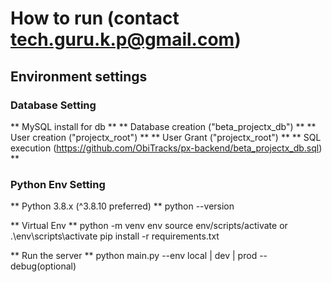 # How to run (contact tech.guru.k.p@gmail.com)

## Environment settings

### Database Setting

** MySQL install for db **
** Database creation ("beta_projectx_db") **
** User creation ("projectx_root") **
** User Grant ("projectx_root") **
** SQL execution (https://github.com/ObiTracks/px-backend/beta_projectx_db.sql) **


### Python Env Setting

** Python 3.8.x (^3.8.10 preferred) **
python --version

** Virtual Env **
python -m venv env
source env/scripts/activate  or  .\env\scripts\activate
pip install -r requirements.txt

** Run the server **
python main.py --env local | dev | prod --debug(optional)

